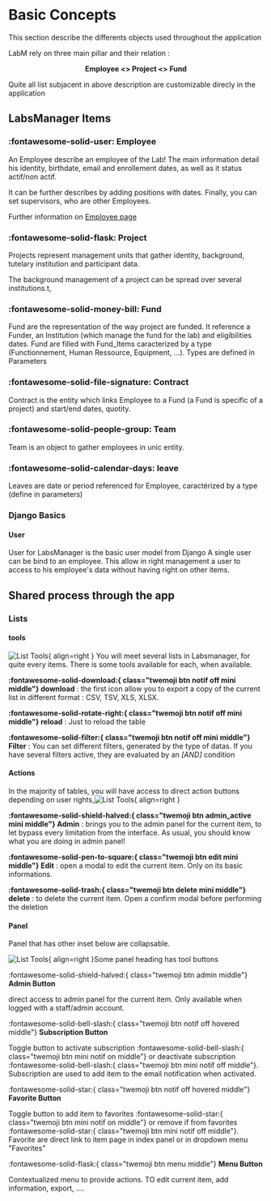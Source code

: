 # Basic Concepts

This section describe the differents objects used throughout the application

LabM rely on three main pillar and their relation :
<p style="text-align: center; font-weight: bold;">Employee <> Project <> Fund</p>

Quite all list subjacent in above description are customizable direcly in the application

## LabsManager Items

### :fontawesome-solid-user: Employee
An Employee describe an employee of the Lab!
The main information detail his identity, birthdate, email and enrollement dates, as well as it status actif/non actif.

It can be further describes by adding positions with dates.
Finally, you can set supervisors, who are other Employees.

Further information on [Employee page](/general/employee) 

### :fontawesome-solid-flask: Project

Projects represent management units that gather identity, background, tutelary institution and participant data.

The background management of a project can be spread over several institutions.t,

### :fontawesome-solid-money-bill: Fund

Fund are the representation of the way project are funded. 
It reference a Funder, an Institution (which manage the fund for the lab) and eligibilities dates. Fund are filled with Fund_Items caracterized by a type (Functionnement, Human Ressource, Equipment, ...). Types are defined in Parameters

### :fontawesome-solid-file-signature: Contract

Contract is the entity which links Employee to a Fund (a Fund is specific of a project) and start/end dates, quotity.

### :fontawesome-solid-people-group: Team

Team is an object to gather employees in unic entity.

### :fontawesome-solid-calendar-days: leave

Leaves are date or period referenced for Employee, caractérized by a type (define in parameters)


### Django Basics

#### User
User for LabsManager is the basic user model from Django
A single user can be bind to an employee. This allow in right management a user to access to his employee's data without having right on other items.

## Shared process through the app

### Lists

#### tools
![List Tools](/assets/list_tools.png){ align=right }
You will meet several lists in Labsmanager, for quite every items. 
There is some tools available for each, when available. 

**:fontawesome-solid-download:{ class="twemoji btn notif off mini middle"} download** : the first icon allow you to export a copy of the current list in different format : CSV, TSV, XLS, XLSX.

**:fontawesome-solid-rotate-right:{ class="twemoji btn notif off mini middle"} reload** : Just to reload the table

**:fontawesome-solid-filter:{ class="twemoji btn notif off mini middle"} Filter** : You can set different filters, generated by the type of datas. If you have several filters active, they are evaluated by an *[AND]* condition 



#### Actions
In the majority of tables, you will have access to direct action buttons depending on user rights,![List Tools](/assets/action.png){ align=right }

**:fontawesome-solid-shield-halved:{ class="twemoji btn admin_active mini middle"} Admin** : brings you to the admin panel for the current item, to let bypass every limitation from the interface. As usual, you should know what you are doing in admin panel!

**:fontawesome-solid-pen-to-square:{ class="twemoji btn edit mini middle"} Edit** : open a modal to edit the current item. Only on its basic informations.

**:fontawesome-solid-trash:{ class="twemoji btn delete mini middle"} delete** : to delete the current item. Open a confirm modal before performing the deletion


#### Panel

Panel that has other inset below are collapsable.

![List Tools](/assets/panel_tool.png){ align=right }Some panel heading has tool buttons

:fontawesome-solid-shield-halved:{ class="twemoji btn admin middle"} **Admin Button**

direct access to admin panel for the current item. Only available when logged with a staff/admin account.


:fontawesome-solid-bell-slash:{ class="twemoji btn notif off hovered middle"} **Subscription Button**

Toggle button to activate subscription :fontawesome-solid-bell-slash:{ class="twemoji btn mini notif on middle"} or deactivate subscription :fontawesome-solid-bell-slash:{ class="twemoji btn mini notif off middle"}.
Subscription are used to add item to the email notification when activated.


:fontawesome-solid-star:{ class="twemoji btn notif off hovered middle"} **Favorite Button**

Toggle button to add item to favorites :fontawesome-solid-star:{ class="twemoji btn mini notif on middle"} or remove if from favorites :fontawesome-solid-star:{ class="twemoji btn mini notif off middle"}.
Favorite are direct link to item page in index panel or in dropdown menu "Favorites"

:fontawesome-solid-flask:{ class="twemoji btn menu middle"} **Menu Button**

Contextualized menu to provide actions. TO edit current item, add information, export, ....




